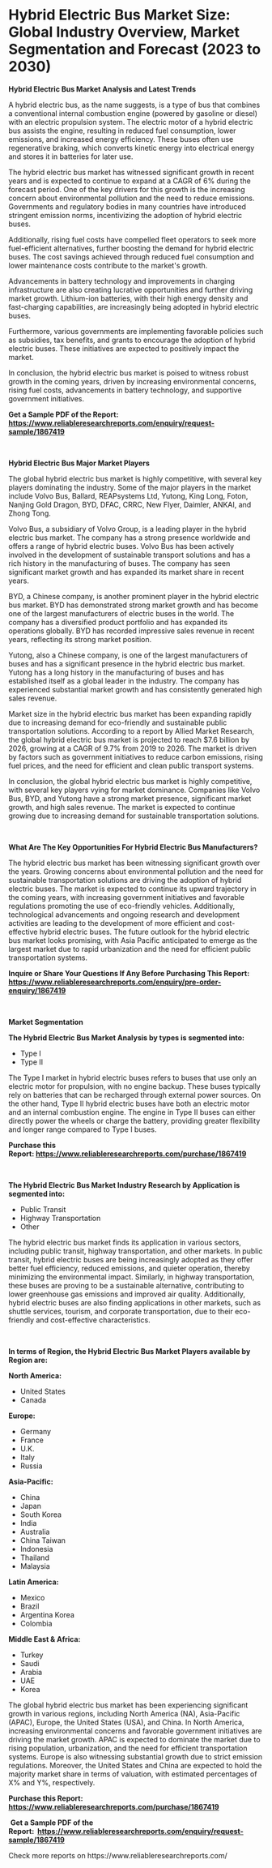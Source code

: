 <p><h1>Hybrid Electric Bus Market Size: Global Industry Overview, Market Segmentation and Forecast (2023 to 2030)</h1></p><p><strong>Hybrid Electric Bus Market Analysis and Latest Trends</strong></p>
<p><p>A hybrid electric bus, as the name suggests, is a type of bus that combines a conventional internal combustion engine (powered by gasoline or diesel) with an electric propulsion system. The electric motor of a hybrid electric bus assists the engine, resulting in reduced fuel consumption, lower emissions, and increased energy efficiency. These buses often use regenerative braking, which converts kinetic energy into electrical energy and stores it in batteries for later use.</p><p>The hybrid electric bus market has witnessed significant growth in recent years and is expected to continue to expand at a CAGR of 6% during the forecast period. One of the key drivers for this growth is the increasing concern about environmental pollution and the need to reduce emissions. Governments and regulatory bodies in many countries have introduced stringent emission norms, incentivizing the adoption of hybrid electric buses.</p><p>Additionally, rising fuel costs have compelled fleet operators to seek more fuel-efficient alternatives, further boosting the demand for hybrid electric buses. The cost savings achieved through reduced fuel consumption and lower maintenance costs contribute to the market's growth.</p><p>Advancements in battery technology and improvements in charging infrastructure are also creating lucrative opportunities and further driving market growth. Lithium-ion batteries, with their high energy density and fast-charging capabilities, are increasingly being adopted in hybrid electric buses.</p><p>Furthermore, various governments are implementing favorable policies such as subsidies, tax benefits, and grants to encourage the adoption of hybrid electric buses. These initiatives are expected to positively impact the market.</p><p>In conclusion, the hybrid electric bus market is poised to witness robust growth in the coming years, driven by increasing environmental concerns, rising fuel costs, advancements in battery technology, and supportive government initiatives.</p></p>
<p><strong>Get a Sample PDF of the Report:&nbsp; <a href="https://www.reliableresearchreports.com/enquiry/request-sample/1867419">https://www.reliableresearchreports.com/enquiry/request-sample/1867419</a></strong></p>
<p>&nbsp;</p>
<p><strong>Hybrid Electric Bus Major Market Players</strong></p>
<p><p>The global hybrid electric bus market is highly competitive, with several key players dominating the industry. Some of the major players in the market include Volvo Bus, Ballard, REAPsystems Ltd, Yutong, King Long, Foton, Nanjing Gold Dragon, BYD, DFAC, CRRC, New Flyer, Daimler, ANKAI, and Zhong Tong. </p><p>Volvo Bus, a subsidiary of Volvo Group, is a leading player in the hybrid electric bus market. The company has a strong presence worldwide and offers a range of hybrid electric buses. Volvo Bus has been actively involved in the development of sustainable transport solutions and has a rich history in the manufacturing of buses. The company has seen significant market growth and has expanded its market share in recent years.</p><p>BYD, a Chinese company, is another prominent player in the hybrid electric bus market. BYD has demonstrated strong market growth and has become one of the largest manufacturers of electric buses in the world. The company has a diversified product portfolio and has expanded its operations globally. BYD has recorded impressive sales revenue in recent years, reflecting its strong market position.</p><p>Yutong, also a Chinese company, is one of the largest manufacturers of buses and has a significant presence in the hybrid electric bus market. Yutong has a long history in the manufacturing of buses and has established itself as a global leader in the industry. The company has experienced substantial market growth and has consistently generated high sales revenue.</p><p>Market size in the hybrid electric bus market has been expanding rapidly due to increasing demand for eco-friendly and sustainable public transportation solutions. According to a report by Allied Market Research, the global hybrid electric bus market is projected to reach $7.6 billion by 2026, growing at a CAGR of 9.7% from 2019 to 2026. The market is driven by factors such as government initiatives to reduce carbon emissions, rising fuel prices, and the need for efficient and clean public transport systems.</p><p>In conclusion, the global hybrid electric bus market is highly competitive, with several key players vying for market dominance. Companies like Volvo Bus, BYD, and Yutong have a strong market presence, significant market growth, and high sales revenue. The market is expected to continue growing due to increasing demand for sustainable transportation solutions.</p></p>
<p>&nbsp;</p>
<p><strong>What Are The Key Opportunities For Hybrid Electric Bus Manufacturers?</strong></p>
<p><p>The hybrid electric bus market has been witnessing significant growth over the years. Growing concerns about environmental pollution and the need for sustainable transportation solutions are driving the adoption of hybrid electric buses. The market is expected to continue its upward trajectory in the coming years, with increasing government initiatives and favorable regulations promoting the use of eco-friendly vehicles. Additionally, technological advancements and ongoing research and development activities are leading to the development of more efficient and cost-effective hybrid electric buses. The future outlook for the hybrid electric bus market looks promising, with Asia Pacific anticipated to emerge as the largest market due to rapid urbanization and the need for efficient public transportation systems.</p></p>
<p><strong>Inquire or Share Your Questions If Any Before Purchasing This Report: <a href="https://www.reliableresearchreports.com/enquiry/pre-order-enquiry/1867419">https://www.reliableresearchreports.com/enquiry/pre-order-enquiry/1867419</a></strong></p>
<p>&nbsp;</p>
<p><strong>Market Segmentation</strong></p>
<p><strong>The Hybrid Electric Bus Market Analysis by types is segmented into:</strong></p>
<p><ul><li>Type I</li><li>Type II</li></ul></p>
<p><p>The Type I market in hybrid electric buses refers to buses that use only an electric motor for propulsion, with no engine backup. These buses typically rely on batteries that can be recharged through external power sources. On the other hand, Type II hybrid electric buses have both an electric motor and an internal combustion engine. The engine in Type II buses can either directly power the wheels or charge the battery, providing greater flexibility and longer range compared to Type I buses.</p></p>
<p><strong>Purchase this Report:&nbsp;<a href="https://www.reliableresearchreports.com/purchase/1867419">https://www.reliableresearchreports.com/purchase/1867419</a></strong></p>
<p>&nbsp;</p>
<p><strong>The Hybrid Electric Bus Market Industry Research by Application is segmented into:</strong></p>
<p><ul><li>Public Transit</li><li>Highway Transportation</li><li>Other</li></ul></p>
<p><p>The hybrid electric bus market finds its application in various sectors, including public transit, highway transportation, and other markets. In public transit, hybrid electric buses are being increasingly adopted as they offer better fuel efficiency, reduced emissions, and quieter operation, thereby minimizing the environmental impact. Similarly, in highway transportation, these buses are proving to be a sustainable alternative, contributing to lower greenhouse gas emissions and improved air quality. Additionally, hybrid electric buses are also finding applications in other markets, such as shuttle services, tourism, and corporate transportation, due to their eco-friendly and cost-effective characteristics.</p></p>
<p>&nbsp;</p>
<p><strong>In terms of Region, the Hybrid Electric Bus Market Players available by Region are:</strong></p>
<p>
    <p> <strong> North America: </strong>
        <ul>
            <li>United States</li>
            <li>Canada</li>
        </ul>
        </p> 
    <p> <strong> Europe: </strong>
        <ul>
            <li>Germany</li>
            <li>France</li>
            <li>U.K.</li>
            <li>Italy</li>
            <li>Russia</li>
        </ul>
        </p> 
    <p> <strong> Asia-Pacific: </strong>
        <ul>
            <li>China</li>
            <li>Japan</li>
            <li>South Korea</li>
            <li>India</li>
            <li>Australia</li>
            <li>China Taiwan</li>
            <li>Indonesia</li>
            <li>Thailand</li>
            <li>Malaysia</li>
        </ul>
        </p> 
    <p> <strong> Latin America: </strong>
        <ul>
            <li>Mexico</li>
            <li>Brazil</li>
            <li>Argentina Korea</li>
            <li>Colombia</li>
        </ul>
        </p> 
    <p> <strong> Middle East & Africa: </strong>
        <ul>
            <li>Turkey</li>
            <li>Saudi</li>
            <li>Arabia</li>
            <li>UAE</li>
            <li>Korea</li>
        </ul>
    </p>
    </p>
<p><p>The global hybrid electric bus market has been experiencing significant growth in various regions, including North America (NA), Asia-Pacific (APAC), Europe, the United States (USA), and China. In North America, increasing environmental concerns and favorable government initiatives are driving the market growth. APAC is expected to dominate the market due to rising population, urbanization, and the need for efficient transportation systems. Europe is also witnessing substantial growth due to strict emission regulations. Moreover, the United States and China are expected to hold the majority market share in terms of valuation, with estimated percentages of X% and Y%, respectively.</p></p>
<p><strong>Purchase this Report: <a href="https://www.reliableresearchreports.com/purchase/1867419">https://www.reliableresearchreports.com/purchase/1867419</a></strong></p>
<p>&nbsp;<strong>Get a Sample PDF of the Report:&nbsp;&nbsp;<a href="https://www.reliableresearchreports.com/enquiry/request-sample/1867419">https://www.reliableresearchreports.com/enquiry/request-sample/1867419</a></strong></p>
<p><strong></strong></p>
<p>Check more reports on https://www.reliableresearchreports.com/</p>